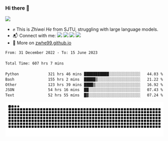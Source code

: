 ### Hi there 👋 

![](https://komarev.com/ghpvc/?username=zwhe99)
- :fist: This is *Zhiwei He* from SJTU, struggling with large language models.
- :mailbox_with_mail: Connect with me: <a href = "mailto: hezw.tkcw@gmail.com"><img src="https://img.shields.io/badge/-Mail1-red?style=flat&logo=gmail&logoColor=white" target="_blank"></a> <a href = "mailto: zwhe.cs@sjtu.edu.cn"><img src="https://img.shields.io/badge/-Mail2-%23333?style=flat&logo=gmail&logoColor=white" target="_blank"></a> <a href = "https://twitter.com/zwhe99"><img src="https://img.shields.io/badge/-Twitter-%234a99e9?style=flat&logo=twitter&logoColor=white" target="_blank"></a> <a href = "https://www.zhihu.com/people/hbenmazi-8"><img src="https://img.shields.io/badge/-%E7%9F%A5%E4%B9%8E-%232f6be0" target="_blank"></a>
- :blue_book: More on [zwhe99.github.io](https://zwhe99.github.io/)
<!--START_SECTION:waka-->

```txt
From: 31 December 2022 - To: 15 June 2023

Total Time: 607 hrs 7 mins

Python             321 hrs 46 mins ███████████░░░░░░░░░░░░░░   44.03 %
Bash               155 hrs 2 mins  █████▒░░░░░░░░░░░░░░░░░░░   21.22 %
Other              123 hrs 39 mins ████▒░░░░░░░░░░░░░░░░░░░░   16.92 %
JSON               54 hrs 16 mins  ██░░░░░░░░░░░░░░░░░░░░░░░   07.43 %
Text               52 hrs 55 mins  █▓░░░░░░░░░░░░░░░░░░░░░░░   07.24 %
```

<!--END_SECTION:waka-->
![](https://raw.githubusercontent.com/zwhe99/zwhe99/main/assets/github-contribution-grid-snake.svg)
